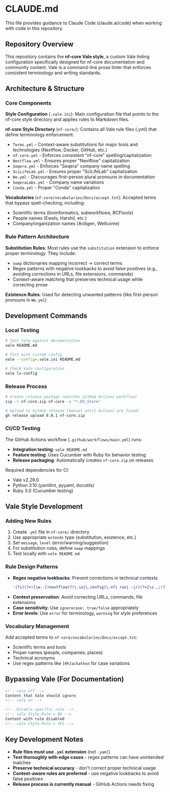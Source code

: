 # CLAUDE.md

This file provides guidance to Claude Code (claude.ai/code) when working with code in this repository.

## Repository Overview

This repository contains the **nf-core Vale style**, a custom Vale linting configuration specifically designed for nf-core documentation and community content. Vale is a command-line prose linter that enforces consistent terminology and writing standards.

## Architecture & Structure

### Core Components

**Style Configuration** (`.vale.ini`): Main configuration file that points to the nf-core style directory and applies rules to Markdown files.

**nf-core Style Directory** (`nf-core/`): Contains all Vale rule files (.yml) that define terminology enforcement:
- `Terms.yml` - Context-aware substitutions for major tools and technologies (Nextflow, Docker, GitHub, etc.)
- `nf-core.yml` - Enforces consistent "nf-core" spelling/capitalization
- `Nextflow.yml` - Ensures proper "Nextflow" capitalization
- `Seqera.yml` - Enforces "Seqera" company name spelling
- `SciLifeLab.yml` - Ensures proper "SciLifeLab" capitalization
- `We.yml` - Discourages first-person plural pronouns in documentation
- `SeqeraLabs.yml` - Company name variations
- `Conda.yml` - Proper "Conda" capitalization

**Vocabularies** (`nf-core/vocabularies/Docs/accept.txt`): Accepted terms that bypass spell-checking, including:
- Scientific terms (bioinformatics, subworkflows, BCFtools)
- People names (Ewels, Harshil, etc.)
- Company/organization names (Ardigen, Wellcome)

### Rule Pattern Architecture

**Substitution Rules**: Most rules use the `substitution` extension to enforce proper terminology. They include:
- `swap` dictionaries mapping incorrect → correct terms
- Regex patterns with negative lookbacks to avoid false positives (e.g., avoiding corrections in URLs, file extensions, commands)
- Context-aware matching that preserves technical usage while correcting prose

**Existence Rules**: Used for detecting unwanted patterns (like first-person pronouns in `We.yml`)

## Development Commands

### Local Testing
```bash
# Test Vale against documentation
vale README.md

# Test with custom config
vale --config=.vale.ini README.md

# Check Vale configuration
vale ls-config
```

### Release Process
```bash
# Create release package (matches GitHub Actions workflow)
zip -r nf-core.zip nf-core -x "*.DS_Store"

# Upload to GitHub release (manual until Actions are fixed)
gh release upload 0.0.1 nf-core.zip
```

### CI/CD Testing
The GitHub Actions workflow (`.github/workflows/main.yml`) runs:
- **Integration testing**: `vale README.md`
- **Feature testing**: Uses Cucumber with Ruby for behavior testing
- **Release packaging**: Automatically creates `nf-core.zip` on releases

Required dependencies for CI:
- Vale v2.26.0
- Python 3.10 (yamllint, pyyaml, docutils)
- Ruby 3.0 (Cucumber testing)

## Vale Style Development

### Adding New Rules
1. Create `.yml` file in `nf-core/` directory
2. Use appropriate `extends` type (substitution, existence, etc.)
3. Set `message`, `level` (error/warning/suggestion)
4. For substitution rules, define `swap` mappings
5. Test locally with `vale README.md`

### Rule Design Patterns
- **Regex negative lookbacks**: Prevent corrections in technical contexts
  ```yaml
  '(?i)(?<![\w.-])nextflow(?!\.io|\.config|\.nf| run| -|/)(?=[\s.,;!?]|$)': Nextflow
  ```
- **Context preservation**: Avoid correcting URLs, commands, file extensions
- **Case sensitivity**: Use `ignorecase: true/false` appropriately
- **Error levels**: Use `error` for terminology, `warning` for style preferences

### Vocabulary Management
Add accepted terms to `nf-core/vocabularies/Docs/accept.txt`:
- Scientific terms and tools
- Proper names (people, companies, places)
- Technical acronyms
- Use regex patterns like `[Hh]ackathon` for case variations

## Bypassing Vale (For Documentation)

```markdown
<!-- vale off -->
Content that Vale should ignore
<!-- vale on -->

<!-- Disable specific rule -->
<!-- vale Style.Rule = NO -->
Content with rule disabled
<!-- vale Style.Rule = YES -->
```

## Key Development Notes

- **Rule files must use `.yml` extension** (not `.yaml`)
- **Test thoroughly with edge cases** - regex patterns can have unintended matches
- **Preserve technical accuracy** - don't correct proper technical usage
- **Context-aware rules are preferred** - use negative lookbacks to avoid false positives
- **Release process is currently manual** - GitHub Actions needs fixing